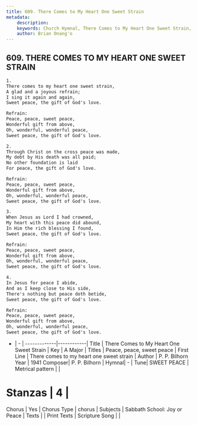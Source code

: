 ```yaml
---
title: 609. There Comes to My Heart One Sweet Strain
metadata:
    description: 
    keywords: Church Hymnal, There Comes to My Heart One Sweet Strain, There comes to my heart one sweet strain, Peace, peace, sweet peace
    author: Brian Onang'o
---
```



## 609. THERE COMES TO MY HEART ONE SWEET STRAIN

```txt
1.
There comes to my heart one sweet strain, 
A glad and a joyous refrain; 
I sing it again and again, 
Sweet peace, the gift of God's love. 

Refrain:
Peace, peace, sweet peace, 
Wonderful gift from above, 
Oh, wonderful, wonderful peace, 
Sweet peace, the gift of God's love. 

2.
Through Christ on the cross peace was made, 
My debt by His death was all paid; 
No other foundation is laid 
For peace, the gift of God's love. 

Refrain:
Peace, peace, sweet peace, 
Wonderful gift from above, 
Oh, wonderful, wonderful peace, 
Sweet peace, the gift of God's love. 

3.
When Jesus as Lord I had crowned, 
My heart with this peace did abound, 
In Him the rich blessing I found, 
Sweet peace, the gift of God's love. 

Refrain:
Peace, peace, sweet peace, 
Wonderful gift from above, 
Oh, wonderful, wonderful peace, 
Sweet peace, the gift of God's love. 

4.
In Jesus for peace I abide, 
And as I keep close to His side, 
There's nothing but peace doth betide, 
Sweet peace, the gift of God's love.

Refrain:
Peace, peace, sweet peace, 
Wonderful gift from above, 
Oh, wonderful, wonderful peace, 
Sweet peace, the gift of God's love. 

```

- |   -  |
-------------|------------|
Title | There Comes to My Heart One Sweet Strain |
Key | A Major |
Titles | Peace, peace, sweet peace |
First Line | There comes to my heart one sweet strain |
Author | P. P. Bilhorn
Year | 1941
Composer| P. P. Bilhorn |
Hymnal|  - |
Tune| SWEET PEACE |
Metrical pattern | |
# Stanzas | 4 |
Chorus | Yes |
Chorus Type | chorus |
Subjects | Sabbath School: Joy or Peace |
Texts |  |
Print Texts | 
Scripture Song |  |
  

